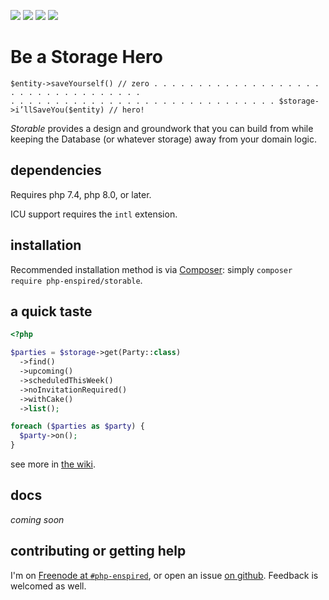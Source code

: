![](https://img.shields.io/github/release/php-enspired/storable.svg)  ![](https://img.shields.io/badge/PHP-7.4-blue.svg?colorB=8892BF)  ![](https://img.shields.io/badge/PHP-8.0-blue.svg?colorB=8892BF)  ![](https://img.shields.io/badge/license-GPL_3.0_only-blue.svg)

Be a Storage Hero
=================
```
$entity->saveYourself() // zero . . . . . . . . . . . . . . . . . . . . . . . . . . . . . . . . . .
. . . . . . . . . . . . . . . . . . . . . . . . . . . . . . $storage->i’llSaveYou($entity) // hero!
```

_Storable_ provides a design and groundwork that you can build from while keeping the Database (or whatever storage) away from your domain logic.

dependencies
------------

Requires php 7.4, php 8.0, or later.

ICU support requires the `intl` extension.

installation
------------

Recommended installation method is via [Composer](https://getcomposer.org/): simply `composer require php-enspired/storable`.

a quick taste
-------------
```php
<?php

$parties = $storage->get(Party::class)
  ->find()
  ->upcoming()
  ->scheduledThisWeek()
  ->noInvitationRequired()
  ->withCake()
  ->list();

foreach ($parties as $party) {
  $party->on();
}
```

see more in [the wiki](https://github.com/php-enspired/storable/wiki).

docs
----

_coming soon_

contributing or getting help
----------------------------

I'm on [Freenode at `#php-enspired`](http://webchat.freenode.net?channels=%23php-enspired&uio=d4), or open an issue [on github](https://github.com/php-enspired/storable/issues).  Feedback is welcomed as well.
